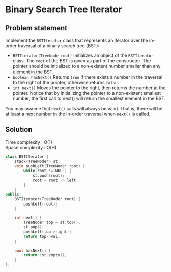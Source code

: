 # Binary Search Tree Iterator

## Problem statement

Implement the `BSTIterator` class that represents an iterator over the in-order traversal of a binary search tree (BST):

- `BSTIterator(TreeNode root)` Initializes an object of the `BSTIterator` class. The `root` of the BST is given as part of the constructor. The pointer should be initialized to a non-existent number smaller than any element in the BST.
- `boolean hasNext()` Returns `true` if there exists a number in the traversal to the right of the pointer, otherwise returns `false`.
- `int next()` Moves the pointer to the right, then returns the number at the pointer.
  Notice that by initializing the pointer to a non-existent smallest number, the first call to next() will return the smallest element in the BST.

You may assume that `next()` calls will always be valid. That is, there will be at least a next number in the in-order traversal when `next()` is called.

## Solution

Time complexity : O(1)  
Space complexity : O(H)

```cpp
class BSTIterator {
    stack<TreeNode*> st;
    void pushLeft(TreeNode* root) {
        while(root != NULL) {
            st.push(root);
            root = root -> left;
        }
    }
public:
    BSTIterator(TreeNode* root) {
        pushLeft(root);
    }

    int next() {
        TreeNode* top = st.top();
        st.pop();
        pushLeft(top->right);
        return top->val;
    }

    bool hasNext() {
        return !st.empty();
    }
};
```
